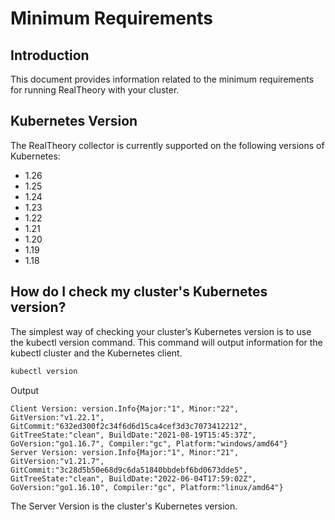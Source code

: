 # Minimum Requirements

## Introduction
This document provides information related to the minimum requirements for running RealTheory with your cluster.

## Kubernetes Version
The RealTheory collector is currently supported on the following versions of Kubernetes:

- 1.26
- 1.25
- 1.24
- 1.23
- 1.22
- 1.21
- 1.20
- 1.19
- 1.18

## How do I check my cluster's Kubernetes version?
The simplest way of checking your cluster’s Kubernetes version is to use the kubectl version command. This command will output information for the kubectl cluster and the Kubernetes client.

```sh
kubectl version
```

Output
```
Client Version: version.Info{Major:"1", Minor:"22", GitVersion:"v1.22.1", GitCommit:"632ed300f2c34f6d6d15ca4cef3d3c7073412212", GitTreeState:"clean", BuildDate:"2021-08-19T15:45:37Z", GoVersion:"go1.16.7", Compiler:"gc", Platform:"windows/amd64"}
Server Version: version.Info{Major:"1", Minor:"21", GitVersion:"v1.21.7", GitCommit:"3c28d5b50e68d9c6da51840bbdebf6bd0673dde5", GitTreeState:"clean", BuildDate:"2022-06-04T17:59:02Z", GoVersion:"go1.16.10", Compiler:"gc", Platform:"linux/amd64"}
```

The Server Version is the cluster's Kubernetes version.